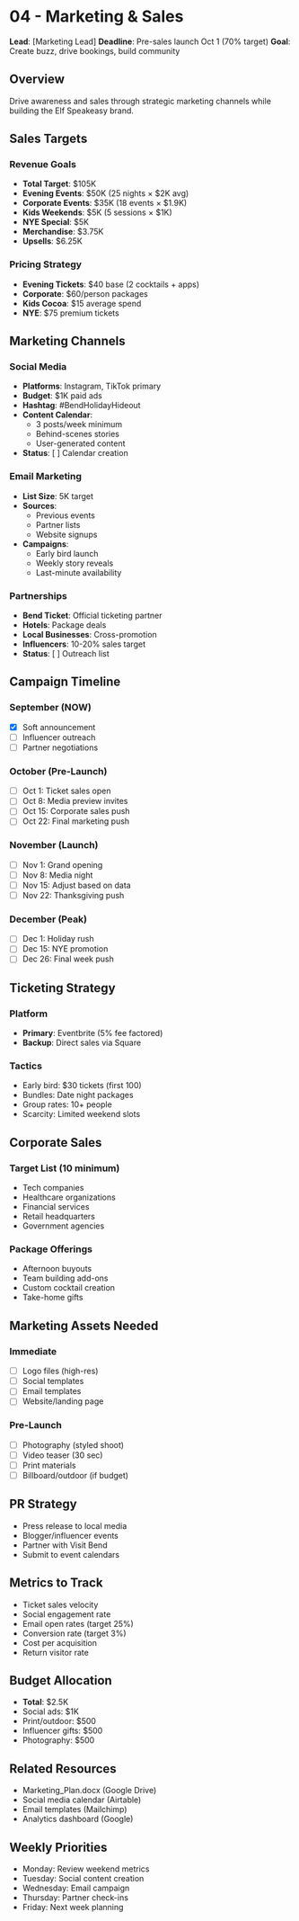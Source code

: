 # 04 - Marketing & Sales

**Lead**: [Marketing Lead]
**Deadline**: Pre-sales launch Oct 1 (70% target)
**Goal**: Create buzz, drive bookings, build community

## Overview
Drive awareness and sales through strategic marketing channels while building the Elf Speakeasy brand.

## Sales Targets

### Revenue Goals
- **Total Target**: $105K
- **Evening Events**: $50K (25 nights × $2K avg)
- **Corporate Events**: $35K (18 events × $1.9K)
- **Kids Weekends**: $5K (5 sessions × $1K)
- **NYE Special**: $5K
- **Merchandise**: $3.75K
- **Upsells**: $6.25K

### Pricing Strategy
- **Evening Tickets**: $40 base (2 cocktails + apps)
- **Corporate**: $60/person packages
- **Kids Cocoa**: $15 average spend
- **NYE**: $75 premium tickets

## Marketing Channels

### Social Media
- **Platforms**: Instagram, TikTok primary
- **Budget**: $1K paid ads
- **Hashtag**: #BendHolidayHideout
- **Content Calendar**:
  - 3 posts/week minimum
  - Behind-scenes stories
  - User-generated content
- **Status**: [ ] Calendar creation

### Email Marketing
- **List Size**: 5K target
- **Sources**:
  - Previous events
  - Partner lists
  - Website signups
- **Campaigns**:
  - Early bird launch
  - Weekly story reveals
  - Last-minute availability

### Partnerships
- **Bend Ticket**: Official ticketing partner
- **Hotels**: Package deals
- **Local Businesses**: Cross-promotion
- **Influencers**: 10-20% sales target
- **Status**: [ ] Outreach list

## Campaign Timeline

### September (NOW)
- [x] Soft announcement
- [ ] Influencer outreach
- [ ] Partner negotiations

### October (Pre-Launch)
- [ ] Oct 1: Ticket sales open
- [ ] Oct 8: Media preview invites
- [ ] Oct 15: Corporate sales push
- [ ] Oct 22: Final marketing push

### November (Launch)
- [ ] Nov 1: Grand opening
- [ ] Nov 8: Media night
- [ ] Nov 15: Adjust based on data
- [ ] Nov 22: Thanksgiving push

### December (Peak)
- [ ] Dec 1: Holiday rush
- [ ] Dec 15: NYE promotion
- [ ] Dec 26: Final week push

## Ticketing Strategy

### Platform
- **Primary**: Eventbrite (5% fee factored)
- **Backup**: Direct sales via Square

### Tactics
- Early bird: $30 tickets (first 100)
- Bundles: Date night packages
- Group rates: 10+ people
- Scarcity: Limited weekend slots

## Corporate Sales

### Target List (10 minimum)
- Tech companies
- Healthcare organizations
- Financial services
- Retail headquarters
- Government agencies

### Package Offerings
- Afternoon buyouts
- Team building add-ons
- Custom cocktail creation
- Take-home gifts

## Marketing Assets Needed

### Immediate
- [ ] Logo files (high-res)
- [ ] Social templates
- [ ] Email templates
- [ ] Website/landing page

### Pre-Launch
- [ ] Photography (styled shoot)
- [ ] Video teaser (30 sec)
- [ ] Print materials
- [ ] Billboard/outdoor (if budget)

## PR Strategy
- Press release to local media
- Blogger/influencer events
- Partner with Visit Bend
- Submit to event calendars

## Metrics to Track
- Ticket sales velocity
- Social engagement rate
- Email open rates (target 25%)
- Conversion rate (target 3%)
- Cost per acquisition
- Return visitor rate

## Budget Allocation
- **Total**: $2.5K
- Social ads: $1K
- Print/outdoor: $500
- Influencer gifts: $500
- Photography: $500

## Related Resources
- Marketing_Plan.docx (Google Drive)
- Social media calendar (Airtable)
- Email templates (Mailchimp)
- Analytics dashboard (Google)

## Weekly Priorities
- Monday: Review weekend metrics
- Tuesday: Social content creation
- Wednesday: Email campaign
- Thursday: Partner check-ins
- Friday: Next week planning